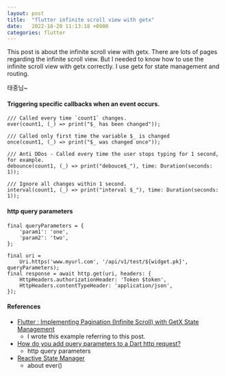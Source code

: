 ```yaml
---
layout: post
title:  "flutter infinite scroll view with getx"
date:   2022-10-20 11:13:18 +0900
categories: flutter
---
```


This post is about the infinite scroll view with getx.
There are lots of pages regarding the infinite scroll view. But I needed to know how to use the infinite scroll view with getx correctly.
I use getx for state management and routing.

태중님~

#### Triggering specific callbacks when an event occurs.
    /// Called every time `count1` changes.
    ever(count1, (_) => print("$_ has been changed"));

    /// Called only first time the variable $_ is changed
    once(count1, (_) => print("$_ was changed once"));
    
    /// Anti DDos - Called every time the user stops typing for 1 second, for example.
    debounce(count1, (_) => print("debouce$_"), time: Duration(seconds: 1));
    
    /// Ignore all changes within 1 second.
    interval(count1, (_) => print("interval $_"), time: Duration(seconds: 1));

#### http query parameters

    final queryParameters = {
        'param1': 'one',
        'param2': 'two',
    };

    final uri =
        Uri.https('www.myurl.com', '/api/v1/test/${widget.pk}', queryParameters);
    final response = await http.get(uri, headers: {
        HttpHeaders.authorizationHeader: 'Token $token',
        HttpHeaders.contentTypeHeader: 'application/json',
    });

#### References
* [Flutter : Implementing Pagination (Infinite Scroll) with GetX State Management](https://anangnugraha.medium.com/flutter-implementing-pagination-with-getx-state-management-6b824b1e1eb5)
  * I wrote this example referring to this post.
* [How do you add query parameters to a Dart http request?](https://stackoverflow.com/questions/52824388/how-do-you-add-query-parameters-to-a-dart-http-request)
  * http query parameters
* [Reactive State Manager](https://chornthorn.github.io/getx-docs/state-management/reactive-state-manager/index/)
  * about ever()